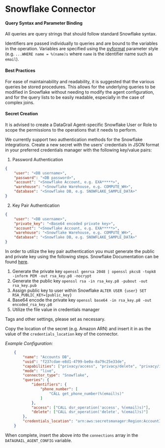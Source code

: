 # Snowflake Connector

#### Query Syntax and Parameter Binding
All queries are query strings that should follow standard Snowflake syntax. 

Identifiers are passed individually to queries and are bound to the variables in the operation. Variables are specified using the [pyformat](https://peps.python.org/pep-0249/#paramstyle) parameter style (e.g. `...WHERE name = %(name)s` where `name` is the identifier name such as `email`).

#### Best Practices
For ease of maintainability and readability, it is suggested that the various queries be stored procedures. This allows for the underlying queries to be modified in Snowflake without needing to modify the agent configuration, and for the query lists to be easily readable, especially in the case of complex joins.

#### Secret Creation

It is advised to create a DataGrail Agent-specific Snowflake User or Role to scope the permissions to the operations that it needs to perform. 

We currently support two authentication methods for the Snowflake integrations. Create a new secret with the users' credentials in JSON format in your preferred credentials manager with the following key/value pairs:

1. Password Authentication
```json
{
    "user": "<DB username>",
    "password": "<DB password>",
    "account": "<Snowflake Account, e.g. EXA*****>",
    "warehouse": "<Snowflake Warehouse, e.g. COMPUTE_WH>",
    "database": "<Snowflake DB, e.g. SNOWFLAKE_SAMPLE_DATA>"
}
```
2. Key Pair Authentication
```json
{
    "user": "<DB username>",
    "private_key": "<Base64 encoded private key>",
    "account": "<Snowflake Account, e.g. EXA*****>",
    "warehouse": "<Snowflake Warehouse, e.g. COMPUTE_WH>",
    "database": "<Snowflake DB, e.g. SNOWFLAKE_SAMPLE_DATA>"
}
```

In order to utilize the key pair authentication you must generate the public and private key using the following steps. Snowflake Documentation can be found [here](https://docs.snowflake.com/en/user-guide/key-pair-auth).
1. Generate the private key `openssl genrsa 2048 | openssl pkcs8 -topk8 -inform PEM -out rsa_key.p8 -nocrypt`
2. Generate the public key `openssl rsa -in rsa_key.p8 -pubout -out rsa_key.pub`
3. Assign public key to user within Snowflake `ALTER USER {user} SET RSA_PUBLIC_KEY={public_key}`
4. Base64 encode the private key `openssl base64 -in rsa_key.p8 -out encoded_rsa_key.p8`
5. Utilize the file value in credentials manager

Tags and other settings, please set as necessary.

Copy the location of the secret (e.g. Amazon ARN) and insert it in as the value of the `credentials_location` key of the connector.

_Example Configuration:_
```json
    {
        "name": "Accounts DB",
        "uuid": "f237cdae-e8d1-4799-be0a-8a79c25e33de",
        "capabilities": ["privacy/access", "privacy/delete", "privacy/identifiers"],
        "mode": "live",
        "connector_type": "Snowflake",
        "queries": {
            "identifiers": {
                "phone_number": [
                    "CALL get_phone_number(%(email)s)"
                ]
            },
            "access": ["CALL dsr_operation('access', %(email)s)"],
            "delete": ["CALL dsr_operation('delete', %(email)s)"]
        },
        "credentials_location": "arn:aws:secretsmanager:Region:AccountId:secret:datagrail.snowflake"
    }
```

When complete, insert the above into the `connections` array in the `DATAGRAIL_AGENT_CONFIG` variable.
